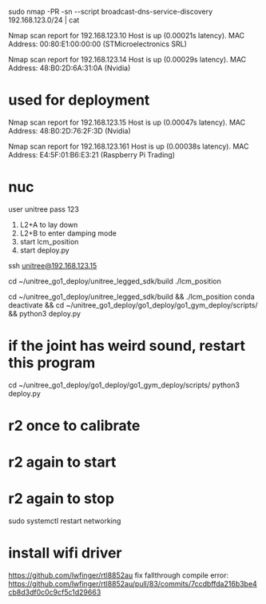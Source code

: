 sudo nmap -PR -sn --script broadcast-dns-service-discovery 192.168.123.0/24 | cat

Nmap scan report for 192.168.123.10
Host is up (0.00021s latency).
MAC Address: 00:80:E1:00:00:00 (STMicroelectronics SRL)

Nmap scan report for 192.168.123.14
Host is up (0.00029s latency).
MAC Address: 48:B0:2D:6A:31:0A (Nvidia)

# used for deployment
Nmap scan report for 192.168.123.15
Host is up (0.00047s latency).
MAC Address: 48:B0:2D:76:2F:3D (Nvidia)

Nmap scan report for 192.168.123.161
Host is up (0.00038s latency).
MAC Address: E4:5F:01:B6:E3:21 (Raspberry Pi Trading)

# nuc
user unitree
pass 123

1. L2+A to lay down
2. L2+B to enter damping mode
3. start lcm_position
4. start deploy.py

ssh unitree@192.168.123.15

cd ~/unitree_go1_deploy/unitree_legged_sdk/build
./lcm_position


cd ~/unitree_go1_deploy/unitree_legged_sdk/build && ./lcm_position
conda deactivate && cd ~/unitree_go1_deploy/go1_deploy/go1_gym_deploy/scripts/ && python3 deploy.py

# if the joint has weird sound, restart this program

cd ~/unitree_go1_deploy/go1_deploy/go1_gym_deploy/scripts/
python3 deploy.py
# r2 once to calibrate
# r2 again to start
# r2 again to stop

sudo systemctl restart networking

# install wifi driver
https://github.com/lwfinger/rtl8852au
fix fallthrough compile error: https://github.com/lwfinger/rtl8852au/pull/83/commits/7ccdbffda216b3be4cb8d3df0c0c9cf5c1d29663